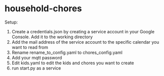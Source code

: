 # household-chores

Setup:

1. Create a credentials.json by creating a service account in your Google Console. Add it to the working directory
2. Add the mail address of the service account to the specific calendar you want to read from
3. Rename rename_to_config.yaml to chores_config.yaml
4. Add your mqtt password
5. Edit kids.yaml to edit the kids and chores you want to create
6. run start.py as a service
